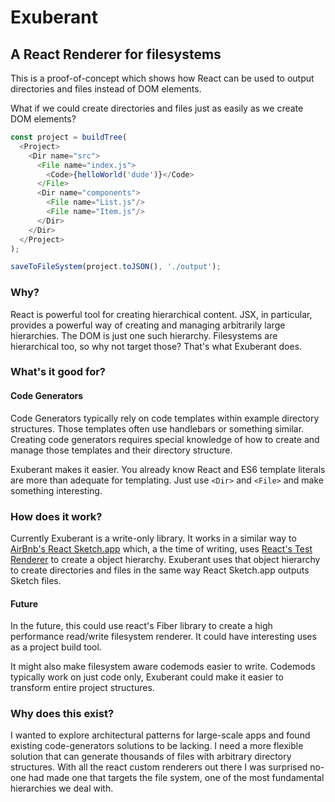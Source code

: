 # Exuberant

## A React Renderer for filesystems

This is a proof-of-concept which shows how React can be used to output directories and files instead of DOM elements. 

What if we could create directories and files just as easily as we create DOM elements? 

```javascript
const project = buildTree(
  <Project>
    <Dir name="src">
      <File name="index.js">
        <Code>{helloWorld('dude')}</Code>
      </File>
      <Dir name="components">
        <File name="List.js"/>
        <File name="Item.js"/>
      </Dir>
    </Dir>
  </Project>
);

saveToFileSystem(project.toJSON(), './output');
```

### Why?

React is powerful tool for creating hierarchical content. JSX, in particular, provides a powerful way of creating and managing arbitrarily large hierarchies. The DOM is just one such hierarchy. Filesystems are hierarchical too, so why not target those? That's what Exuberant does.

### What's it good for?

#### Code Generators

Code Generators typically rely on code templates within example directory structures. Those templates often use handlebars or something similar. Creating code generators requires special knowledge of how to create and manage those templates and their directory structure. 

Exuberant makes it easier. You already know React and ES6 template literals are more than adequate for templating. Just use `<Dir>` and `<File>` and make something interesting.

### How does it work?

Currently Exuberant is a write-only library. It works in a similar way to [AirBnb's React Sketch.app](https://github.com/airbnb/react-sketchapp) which, a the time of writing, uses [React's Test Renderer](https://www.npmjs.com/package/react-test-renderer) to create a object hierarchy. Exuberant uses that object hierarchy to create directories and files in the same way React Sketch.app outputs Sketch files.

#### Future

In the future, this could use react's Fiber library to create a high performance read/write filesystem renderer. It could have interesting uses as a project build tool. 

It might also make filesystem aware codemods easier to write. Codemods typically work on just code only, Exuberant could make it easier to transform entire project structures.

### Why does this exist?

I wanted to explore architectural patterns for large-scale apps and found existing code-generators solutions to be lacking. I need a more flexible solution that can generate thousands of files with arbitrary directory structures. With all the react custom renderers out there I was surprised no-one had made one that targets the file system, one of the most fundamental hierarchies we deal with. 
